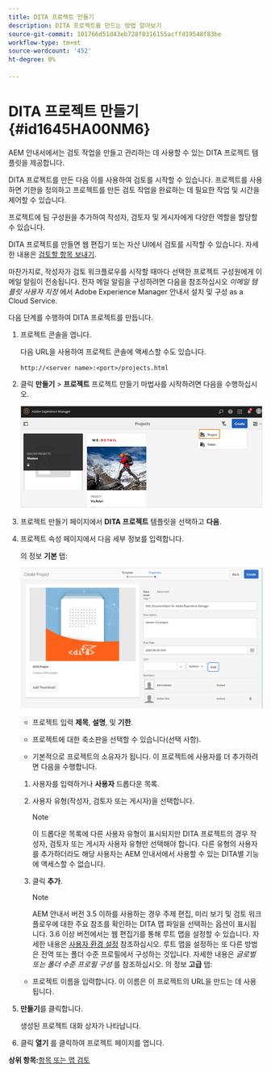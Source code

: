 ```yaml
---
title: DITA 프로젝트 만들기
description: DITA 프로젝트를 만드는 방법 알아보기
source-git-commit: 101766d51d43eb728f0316155acffd19548f83be
workflow-type: tm+mt
source-wordcount: '452'
ht-degree: 0%

---
```



# DITA 프로젝트 만들기 {#id1645HA00NM6}

AEM 안내서에서는 검토 작업을 만들고 관리하는 데 사용할 수 있는 DITA 프로젝트 템플릿을 제공합니다.

DITA 프로젝트를 만든 다음 이를 사용하여 검토를 시작할 수 있습니다. 프로젝트를 사용하면 기한을 정의하고 프로젝트를 만든 검토 작업을 완료하는 데 필요한 작업 및 시간을 제어할 수 있습니다.

프로젝트에 팀 구성원을 추가하여 작성자, 검토자 및 게시자에게 다양한 역할을 할당할 수 있습니다.

DITA 프로젝트를 만들면 웹 편집기 또는 자산 UI에서 검토를 시작할 수 있습니다. 자세한 내용은 [검토할 항목 보내기](review-send-topics-for-review.md#).

마찬가지로, 작성자가 검토 워크플로우를 시작할 때마다 선택한 프로젝트 구성원에게 이메일 알림이 전송됩니다. 전자 메일 알림을 구성하려면 다음을 참조하십시오 *이메일 템플릿 사용자 지정* 에서 Adobe Experience Manager 안내서 설치 및 구성 as a Cloud Service.

다음 단계를 수행하여 DITA 프로젝트를 만듭니다.

1. 프로젝트 콘솔을 엽니다.

   다음 URL을 사용하여 프로젝트 콘솔에 액세스할 수도 있습니다.

   ```http
   http://<server name>:<port>/projects.html
   ```

1. 클릭 **만들기** \> **프로젝트** 프로젝트 만들기 마법사를 시작하려면 다음을 수행하십시오.

   ![](images/project-console-63.png)

1. 프로젝트 만들기 페이지에서 **DITA 프로젝트** 템플릿을 선택하고 **다음**.

1. 프로젝트 속성 페이지에서 다음 세부 정보를 입력합니다.

   의 정보 **기본** 탭:

   ![](images/create-project.png)

   - 프로젝트 입력 **제목**, **설명**, 및 **기한**.

   - 프로젝트에 대한 축소판을 선택할 수 있습니다(선택 사항).

   - 기본적으로 프로젝트의 소유자가 됩니다. 이 프로젝트에 사용자를 더 추가하려면 다음을 수행합니다.
   1. 사용자를 입력하거나 **사용자** 드롭다운 목록.

   1. 사용자 유형(작성자, 검토자 또는 게시자)을 선택합니다.

      >[!NOTE]
      >
      >이 드롭다운 목록에 다른 사용자 유형이 표시되지만 DITA 프로젝트의 경우 작성자, 검토자 또는 게시자 사용자 유형만 선택해야 합니다. 다른 유형의 사용자를 추가하더라도 해당 사용자는 AEM 안내서에서 사용할 수 있는 DITA별 기능에 액세스할 수 없습니다.

   1. 클릭 **추가**.

      >[!NOTE]
      >
      >AEM 안내서 버전 3.5 이하를 사용하는 경우 주제 편집, 미리 보기 및 검토 워크플로우에 대한 주요 참조를 확인하는 DITA 맵 파일을 선택하는 옵션이 표시됩니다. 3.6 이상 버전에서는 웹 편집기를 통해 루트 맵을 설정할 수 있습니다. 자세한 내용은 [사용자 환경 설정](web-editor-features.md#id2087G0P40SB) 참조하십시오. 루트 맵을 설정하는 또 다른 방법은 전역 또는 폴더 수준 프로필에서 구성하는 것입니다. 자세한 내용은 *글로벌 또는 폴더 수준 프로필 구성* 를 참조하십시오.
   의 정보 **고급** 탭:

   - 프로젝트 이름을 입력합니다. 이 이름은 이 프로젝트의 URL을 만드는 데 사용됩니다.



1. **만들기**&#x200B;를 클릭합니다.

   생성된 프로젝트 대화 상자가 나타납니다.

1. 클릭 **열기** 를 클릭하여 프로젝트 페이지를 엽니다.


**상위 항목:**[&#x200B;항목 또는 맵 검토](review.md)

